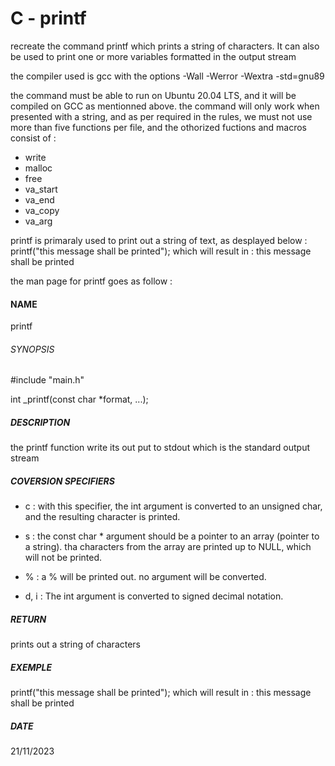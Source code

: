 # C - printf

recreate the command printf which prints a string of characters. It can also be used to print one or more variables formatted in the output stream

the compiler used is gcc with the options -Wall -Werror -Wextra -std=gnu89 

the command must be able to run on Ubuntu 20.04 LTS, and it will be compiled on GCC as mentionned above. the command will only work when presented with a string, and as per required in the rules, we must not use more than five functions per file, and the othorized fuctions and macros consist of :
- write
- malloc
- free
- va_start
- va_end
- va_copy
- va_arg

printf is primaraly used to print out a string of text, as desplayed below :
printf("this message shall be printed");
which will result in :
this message shall be printed

the man page for printf goes as follow :
#### NAME
printf

###### SYNOPSIS 
#include "main.h"

int _printf(const char *format, ...);

##### DESCRIPTION
the printf function write its out put to stdout which is the standard output stream

##### COVERSION SPECIFIERS
- c : with this specifier, the int argument is converted to an unsigned char, and the resulting character is printed.

- s : the const char * argument should be a pointer to an array (pointer to a string). tha characters from the array are printed up to NULL, which will not be printed.

- % : a % will be printed out. no argument will be converted.

- d, i : The int argument is converted to signed decimal notation.

##### RETURN
prints out a string of characters

##### EXEMPLE

printf("this message shall be printed");
which will result in :
this message shall be printed

##### DATE
21/11/2023